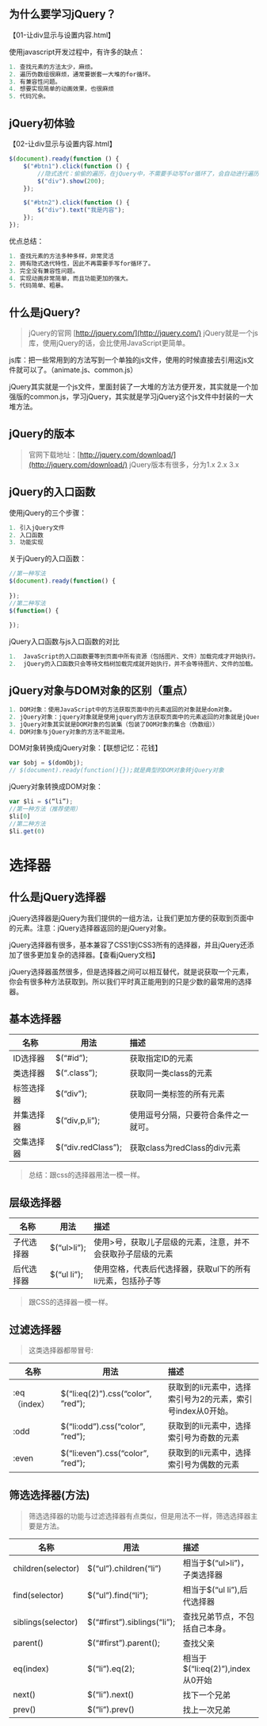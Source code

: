 ## 为什么要学习jQuery？

【01-让div显示与设置内容.html】

使用javascript开发过程中，有许多的缺点：

```javascript
1. 查找元素的方法太少，麻烦。
2. 遍历伪数组很麻烦，通常要嵌套一大堆的for循环。
3. 有兼容性问题。
4. 想要实现简单的动画效果，也很麻烦
5. 代码冗余。
```



## jQuery初体验

【02-让div显示与设置内容.html】

```javascript
$(document).ready(function () {
    $("#btn1").click(function () {
      	//隐式迭代：偷偷的遍历，在jQuery中，不需要手动写for循环了，会自动进行遍历。
        $("div").show(200);
    });

    $("#btn2").click(function () {
        $("div").text("我是内容");
    });
});
```



优点总结：

```javascript
1. 查找元素的方法多种多样，非常灵活
2. 拥有隐式迭代特性，因此不再需要手写for循环了。
3. 完全没有兼容性问题。
4. 实现动画非常简单，而且功能更加的强大。
5. 代码简单、粗暴。
```

## 什么是jQuery?

> jQuery的官网 [http://jquery.com/](http://jquery.com/) 
> jQuery就是一个js库，使用jQuery的话，会比使用JavaScript更简单。

js库：把一些常用到的方法写到一个单独的js文件，使用的时候直接去引用这js文件就可以了。（animate.js、common.js）



jQuery其实就是一个js文件，里面封装了一大堆的方法方便开发，其实就是一个加强版的common.js，学习jQuery，其实就是学习jQuery这个js文件中封装的一大堆方法。



## jQuery的版本

> 官网下载地址：[http://jquery.com/download/](http://jquery.com/download/)
> jQuery版本有很多，分为1.x 2.x 3.x


## jQuery的入口函数

使用jQuery的三个步骤：

```javascript
1. 引入jQuery文件
2. 入口函数
3. 功能实现
```



关于jQuery的入口函数：

```javascript
//第一种写法
$(document).ready(function() {
	
});
//第二种写法
$(function() {
	
});
```



jQuery入口函数与js入口函数的对比

```javascript
1.	JavaScript的入口函数要等到页面中所有资源（包括图片、文件）加载完成才开始执行。
2.	jQuery的入口函数只会等待文档树加载完成就开始执行，并不会等待图片、文件的加载。
```



## jQuery对象与DOM对象的区别（重点）

```javascript
1. DOM对象：使用JavaScript中的方法获取页面中的元素返回的对象就是dom对象。
2. jQuery对象：jquery对象就是使用jquery的方法获取页面中的元素返回的对象就是jQuery对象。
3. jQuery对象其实就是DOM对象的包装集（包装了DOM对象的集合（伪数组））
4. DOM对象与jQuery对象的方法不能混用。
```



DOM对象转换成jQuery对象：【联想记忆：花钱】

```javascript
var $obj = $(domObj);
// $(document).ready(function(){});就是典型的DOM对象转jQuery对象

```


jQuery对象转换成DOM对象：

```javascript
var $li = $(“li”);
//第一种方法（推荐使用）
$li[0]
//第二种方法
$li.get(0)

```


# 选择器

## 什么是jQuery选择器

jQuery选择器是jQuery为我们提供的一组方法，让我们更加方便的获取到页面中的元素。注意：jQuery选择器返回的是jQuery对象。

jQuery选择器有很多，基本兼容了CSS1到CSS3所有的选择器，并且jQuery还添加了很多更加复杂的选择器。【查看jQuery文档】

jQuery选择器虽然很多，但是选择器之间可以相互替代，就是说获取一个元素，你会有很多种方法获取到。所以我们平时真正能用到的只是少数的最常用的选择器。



## 基本选择器

| 名称    | 用法                 | 描述                     |
| ----- | ------------------ | :--------------------- |
| ID选择器 | $(“#id”);          | 获取指定ID的元素              |
| 类选择器  | $(“.class”);       | 获取同一类class的元素          |
| 标签选择器 | $(“div”);          | 获取同一类标签的所有元素           |
| 并集选择器 | $(“div,p,li”);     | 使用逗号分隔，只要符合条件之一就可。     |
| 交集选择器 | $(“div.redClass”); | 获取class为redClass的div元素 |

> 总结：跟css的选择器用法一模一样。



## 层级选择器

| 名称    | 用法          | 描述                              |
| ----- | ----------- | :------------------------------ |
| 子代选择器 | $(“ul>li”); | 使用>号，获取儿子层级的元素，注意，并不会获取孙子层级的元素  |
| 后代选择器 | $(“ul li”); | 使用空格，代表后代选择器，获取ul下的所有li元素，包括孙子等 |



> 跟CSS的选择器一模一样。

## 过滤选择器

> 这类选择器都带冒号:

| 名称         | 用法                                 | 描述                                 |
| ---------- | ---------------------------------- | :--------------------------------- |
| :eq（index） | $(“li:eq(2)”).css(“color”, ”red”); | 获取到的li元素中，选择索引号为2的元素，索引号index从0开始。 |
| :odd       | $(“li:odd”).css(“color”, ”red”);   | 获取到的li元素中，选择索引号为奇数的元素              |
| :even      | $(“li:even”).css(“color”, ”red”);  | 获取到的li元素中，选择索引号为偶数的元素              |


##  筛选选择器(方法)

> 筛选选择器的功能与过滤选择器有点类似，但是用法不一样，筛选选择器主要是方法。

| 名称                 | 用法                          | 描述                         |
| ------------------ | --------------------------- | :------------------------- |
| children(selector) | $(“ul”).children(“li”)      | 相当于$(“ul>li”)，子类选择器        |
| find(selector)     | $(“ul”).find(“li”);         | 相当于$(“ul li”),后代选择器        |
| siblings(selector) | $(“#first”).siblings(“li”); | 查找兄弟节点，不包括自己本身。            |
| parent()           | $(“#first”).parent();       | 查找父亲                       |
| eq(index)          | $(“li”).eq(2);              | 相当于$(“li:eq(2)”),index从0开始 |
| next()             | $(“li”).next()              | 找下一个兄弟                     |
| prev()             | $(“li”).prev()              | 找上一次兄弟                     |

